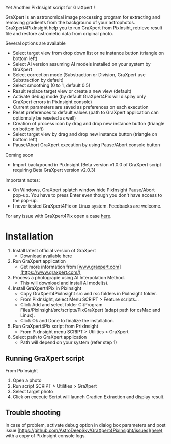 Yet Another PixInsight script for GraXpert !

GraXpert is an astronomical image processing program for extracting and removing gradients from the background of your astrophotos.
GraXpert4PixInsight help you to run GraXpert from PixInsiht, retrieve result file and restore astrometic data from original photo.

Several options are available
- Select target view from drop down list or ne instance button (triangle on bottom left)
- Select AI version assuming AI models installed on your system by GraXpert
- Select correction mode (Substraction or Division, GraXpert use Substraction by default)
- Select smoothing (0 to 1, default 0.5)
- Result replace target view or create a new view (default)
- Activate debug mode (by default GraXpert4Pix will display only GraXpert errors in PixInsight console)
- Current parameters are saved as preferences on each execution
- Reset preferences to default values (path to GraXpert application can optionnaly be reseted as well)
- Creation of process icon by drag and drop new instance button (triangle on bottom left)
- Select target view by drag and drop new instance button (triangle on bottom left)
- Pause/Abort GraXpert execution by using Pause/Abort console button

Coming soon
- Import background in PixInsight (Beta version v1.0.0 of GraXpert script requiring Beta GraXpert version v2.0.3)

Important notes:
- On Windows, GraXpert splatch window hide PixInsight Pause/Abort pop-up. You have to press Enter even though you don't have access to the pop-up.
- I never tested GraXpert4Pix on Linux system. Feedbacks are welcome.

For any issue with GraXpert4Pix open a case [here](https://github.com/AstroDeepSky/GraXpert4PixInsight/issues).


# Installation
1. Install latest official version of GraXpert
	- Download available [here](https://github.com/Steffenhir/GraXpert/releases/latest)
2. Run GraXpert application
	- Get more information from [www.graxpert.com](https://www.graxpert.com/)
3. Process a photograpie using AI Interpolation Method.
	- This will download and install AI model(s).
4. Install GraXpert4Pix in PixInsight
	- Copy GraXpert4PixInsight src and rsc folders in PixInsight folder.
	- From PixInsight, select Menu SCRIPT > Feature scripts…
	- Click Add and select folder C:/Program Files/PixInsight/src/scripts/PixGraXpert (adapt path for osMac and Linux).
	- Click Ok and Done to finalize the installation.
5. Run GraXpert4Pix script from PrixInsight
	- From PixInsight menu SCRIPT > Utilities > GraXpert
6. Select path to GraXpert application
	- Path will depend on your system (refer step 1)


## Running GraXpert script
From PixInsight
1. Open a photo
2. Run script SCRIPT > Utilities > GraXpert
3. Select target photo
4. Click on execute
Script will launch Gradien Extraction and display result.


## Trouble shooting
In case of problem, activate debug option in dialog box parameters and post issue [https://github.com/AstroDeepSky/GraXpert4PixInsight/issues](here) with a copy of PixInsight console logs.
